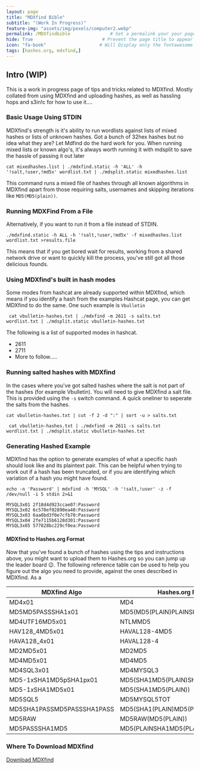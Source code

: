 ```yaml
---
layout: page
title: "MDXfind Bible" 
subtitle: "(Work In Progress)"   
feature-img: "assets/img/pexels/computer2.webp" 
permalink: /MDXfindbible               # Set a permalink your your page
hide: True                          # Prevent the page title to appear in the navbar
icon: "fa-book"                    # Will Display only the fontawesome icon (here: fa-search) and not the title
tags: [hashes.org, mdxfind,]
---
```




## Intro (**WIP**)

This is a work in progress page of tips and tricks related to MDXfind. Mostly collated from using MDXfind and uploading hashes, as well as hassling hops and s3in!c for how to use it....

### Basic Usage Using STDIN

MDXfind's strength is it's ability to run wordlists against lists of mixed hashes or lists of unknown hashes. Got a bunch of 32hex hashes but no idea what they are? Let Mdfind do the hard work for you. When running mixed lists or known algo's, it's always worth running it with mdsplit to save the hassle of passing it out later

```
cat mixedhashes.list | ./mdxfind.static -h 'ALL' -h '!salt,!user,!md5x' wordlist.txt | ./mdsplit.static mixedhashes.list 
```
This command runs a mixed file of hashes through all known algorithms in MDXfind apart from those requiring salts, usernames and skipping iterations like `MD5(MD5(plain))`. 

### Running MDXFind From a File 

Alternatively, if you want to run it from a file instead of STDIN.

```
./mdxfind.static -h ALL -h '!salt,!user,!md5x' -f mixedhashes.list wordlist.txt >results.file
```
This means that if you get bored wait for results, working from a shared network drive or want to quickly kill the process, you've still got all those delicious founds.

### Using MDXfind's built in hash modes

Some modes from hashcat are already supported within MDXfind, which means if you identify a hash from the examples Hashcat page, you can get MDXfind to do the same. One such example is `Vbulletin` 

```
 cat vbulletin-hashes.txt | ./mdxfind -m 2611 -s salts.txt wordlist.txt | ./mdsplit.static vbulletin-hashes.txt
```
The following is a list of supported modes in hashcat. 

* 2611
* 2711
* More to follow.....


### Running salted hashes with MDXfind 

In the cases where you've got salted hashes where the salt is not part of the hashes (for example Vbulletin). You will need to give MDXfind a salt file. This is provided using the  `-s` switch command. A quick oneliner to seperate the salts from the hashes. 

```
cat vbulletin-hashes.txt | cut -f 2 -d ":" | sort -u > salts.txt
```

```
 cat vbulletin-hashes.txt | ./mdxfind -m 2611 -s salts.txt wordlist.txt | ./mdsplit.static vbulletin-hashes.txt
```


### Generating Hashed Example

MDXfind has the option to generate examples of what a specific hash should look like and its plaintext pair. This can be helpful when trying to work out if a hash has been truncated, or if you are identifying which variation of a hash you might have found. 

```
echo -n 'Password' | mdxfind -h 'MYSQL' -h '!salt,!user' -z -f /dev/null -i 5 stdin 2>&1
```

```
MYSQL3x01 2f18d4d923ccae07:Password
MYSQL3x02 6c570ef02890ea40:Password
MYSQL3x03 6aa0bd3f0e7cfb70:Password
MYSQL3x04 2fe7115b6128d301:Password
MYSQL3x05 577828bc229cf0ea:Password
```


#### MDXfind to Hashes.org Format

Now that you've found a bunch of hashes using the tips and instructions above, you might want to upload them to Hashes.org so you can jump up the leader board 😉. The following reference table can be used to help you figure out the algo you need to provide, against the ones described in MDXfind. As a

|MDXfind Algo|Hashes.org Format|
|------------|---------------|
|MD4x01      | MD4           |
|MD5MD5PASSSHA1x01|MD5(MD5(PLAIN)PLAINSHA1(PLAIN))|
|MD4UTF16MD5x01| NTLMMD5|
|HAV128_4MD5x01| HAVAL128-4MD5|
|HAVA128_4x01|HAVAL128-4|
|MD2MD5x01|MD2MD5|
|MD4MD5x01|MD4MD5|
|MD4SQL3x01|MD4MYSQL3|  
|MD5-1xSHA1MD5pSHA1px01|MD5(SHA1MD5(PLAIN)SHA1(PLAIN))|
|MD5-1xSHA1MD5x01|MD5(SHA1MD5(PLAIN))|
|MD5SQL5|MD5MYSQL5TOT|
|MD5SHA1PASSMD5PASSSHA1PASS|MD5(SHA1(PLAIN)MD5(PLAIN)SHA1(PLAIN))|
|MD5RAW|MD5RAW(MD5(PLAIN))|
|MD5PASSSHA1MD5|MD5(PLAINSHA1MD5(PLAIN))

### Where To Download MDXfind

[Download MDXfind](https://hashes.org/mdxfind.php) 